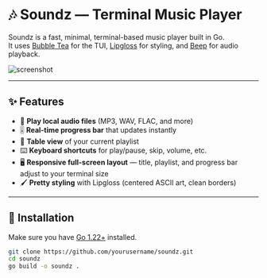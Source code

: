 # 🎶 Soundz — Terminal Music Player  

Soundz is a fast, minimal, terminal-based music player built in Go.  
It uses [Bubble Tea](https://github.com/charmbracelet/bubbletea) for the TUI, [Lipgloss](https://github.com/charmbracelet/lipgloss) for styling, and [Beep](https://github.com/gopxl/beep) for audio playback.  

![screenshot](docs/screenshot.png) <!-- optional -->

---

## ✨ Features

- 🎵 **Play local audio files** (MP3, WAV, FLAC, and more)  
- 🎚️ **Real-time progress bar** that updates instantly  
- 📑 **Table view** of your current playlist  
- ⌨️ **Keyboard shortcuts** for play/pause, skip, volume, etc.  
- 🖥️ **Responsive full-screen layout** — title, playlist, and progress bar adjust to your terminal size  
- 🖌️ **Pretty styling** with Lipgloss (centered ASCII art, clean borders)  

---

## 🚀 Installation

Make sure you have [Go 1.22+](https://go.dev/dl/) installed.  

```bash
git clone https://github.com/yourusername/soundz.git
cd soundz
go build -o soundz .